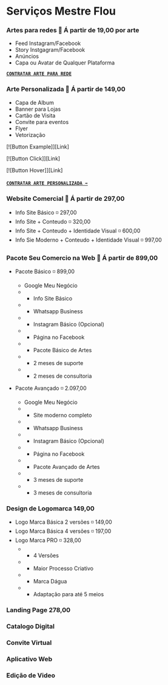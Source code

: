 # Serviços Mestre Flou

### Artes para redes 🔸 Á partir de 19,00 por arte
- Feed Instagram/Facebook
- Story Instgagram/Facebook
- Anúncios
- Capa ou Avatar de Qualquer Plataforma

**[`CONTRATAR ARTE PARA REDE`](https://wa.me/?text=Ol%C3%A1%20Flou%2C%20gostaria%20de%20saber%20mais%20sobre%20seus%20servi%C3%A7os%20de%20ARTES%20PARA%20REDES.%0A%20%0A)**


### Arte Personalizada 🔸 Á partir de 149,00
- Capa de Album
- Banner para Lojas
- Cartão de Visita
- Convite para eventos
- Flyer
- Vetorização

[![Button Example]][Link]

[![Button Click]][Link] 

[![Button Hover]][Link] 


#### [`CONTRATAR ARTE PERSONALIZADA ➡️`](https://wa.me/?text=Ol%C3%A1%20Flou%2C%20gostaria%20de%20saber%20mais%20sobre%20seus%20servi%C3%A7os%20de%20ARTES%20PERSONALIZADAS.%0A%20)



### Website Comercial 🔸 Á partir de 297,00
- Info Site Básico ◽ 297,00
- Info Site + Conteudo ◽ 320,00
- Info Site + Conteudo + Identidade Visual ◽ 600,00
- Info Sie Moderno + Conteudo + Identidade Visual ◽ 997,00


### Pacote Seu Comercio na Web 🔸 Á partir de 899,00
- Pacote Básico ◽ 899,00
    -  Google Meu Negócio
    - + Info Site Básico
    - + Whatsapp Business
    - + Instagram Básico (Opcional)
    - + Página no Facebook
    - + Pacote Básico de Artes
    - + 2 meses de suporte
    - + 2 meses de consultoria


- Pacote Avançado ◽  2.097,00 
    - Google Meu Negócio
    - + Site moderno completo
    - + Whatsapp Business
    - + Instagram Básico (Opcional)
    - + Página no Facebook
    - + Pacote Avançado de Artes
    - + 3 meses de suporte
    - + 3 meses de consultoria


### Design de Logomarca 149,00
- Logo Marca Básica 2 versões ◽ 149,00
- Logo Marca Básica 4 versões ◽ 197,00
- Logo Marca PRO   ◽    328,00
    - + 4 Versões
    - + Maior Processo Criativo
    - + Marca Dágua
    - + Adaptação para até 5 meios


### Landing Page 278,00

### Catalogo Digital

### Convite Virtual

### Aplicativo Web

### Edição de Video
